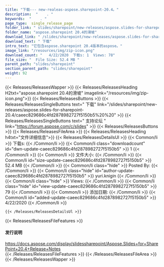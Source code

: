 ```yaml
---
title: "下载--- new-realeas-aspose.sharepoint-20.4。" 
description:  "    . " 
keywords:  "    . " 
page_type:  single_release_page
folder_link: " slides/sharepoint/new-releases/aspose.slides-for-sharepoint-20.4/"
folder_name: "aspose.sharepoint 20.4的滑坡"
download_link: " /slides/sharepoint/new-releases/aspose.slides-for-sharepoint-20.4/caeec829686c4fd2878982727f5150b5"
download_text: " 下载"
intro_text: "它包含aspose.sharepoint 20.4版本的aspose。"
image_link: "/resources/img/zip-icon.png"
download_count: "   4/22/2020  下载s: 1  Views: 78"
file_size: "  File Size: 52.4 MB "
parent_path: "slides/sharepoint"
section_parent_path: "slides/sharepoint"
weight: 92
---
```


{{< Releases/ReleasesWapper >}}
  {{< Releases/ReleasesHeading H2txt="aspose.sharepoint 20.4的滑坡" imagelink="/resources/img/zip-icon.png">}}
  {{< Releases/ReleasesButtons >}}
    {{< Releases/ReleasesSingleButtons text=" 下载" link="/slides/sharepoint/new-releases/aspose.slides-for-sharepoint-20.4/caeec829686c4fd2878982727f5150b5%20%20" >}}
    {{< Releases/ReleasesSingleButtons text=" 支持论坛 " link="https://forum.aspose.com/c/slides" >}}
  {{< Releases/ReleasesButtons >}}
  {{< Releases/ReleasesFileArea >}}
    {{< Releases/ReleasesHeading h4txt="文件详细信息">}}
    {{< Releases/ReleasesDetailsUl >}}
            {{< Common/li  >}} 下载s: {{< /Common/li >}} 
      {{< Common/li class="downloadcount" id="dwn-update-caeec829686c4fd2878982727f5150b5" >}} 1 {{< /Common/li >}} 
      {{< Common/li  >}} 文件大小: {{< /Common/li >}} 
      {{< Common/li id="size-update-caeec829686c4fd2878982727f5150b5" >}} 52.4 MB {{< /Common/li >}} 
      {{< Common/li  class="hide" >}} Posted By: {{< /Common/li >}} 
      {{< Common/li class="hide" id="author-update-caeec829686c4fd2878982727f5150b5" >}} yuri.knigin {{< /Common/li >}} 
      {{< Common/li class="hide"  >}} Views: {{< /Common/li >}} 
      {{< Common/li class="hide" id="view-update-caeec829686c4fd2878982727f5150b5" >}} 79 {{< /Common/li >}} 
      {{< Common/li  >}} 添加日期: {{< /Common/li >}} 
      {{< Common/li id="added-update-caeec829686c4fd2878982727f5150b5" >}} 4/22/2020 {{< /Common/li >}} 

    {{< /Releases/ReleasesDetailsUl >}}

  {{< Releases/ReleasesFileFeatures >}}
      <h4>发行说明</h4><div><a href="https://docs.aspose.com/display/slidessharepoint/Aspose.Slides+for+SharePoint+20.4+Release+Notes">https://docs.aspose.com/display/slidessharepoint/Aspose.Slides+for+SharePoint+20.4+Release+Notes</a></div>
  {{< /Releases/ReleasesFileFeatures >}}
 {{< /Releases/ReleasesFileArea >}}
{{< /Releases/ReleasesWapper >}}



